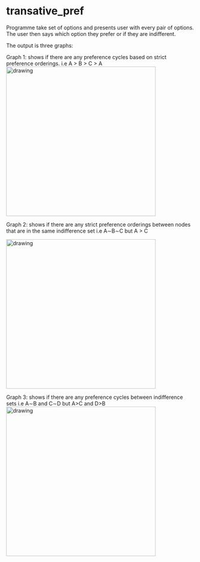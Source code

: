 # transative_pref

Programme take set of options and presents user with every pair of options. The user then says which option they prefer or if they are indifferent.

The output is three graphs:

Graph 1: shows if there are any preference cycles based on strict preference orderings. 
i.e A > B > C > A
<img src="https://github.com/neilhacker/transative_pref/blob/master/ExampleGraphs/Graph1.png" alt="drawing" width="400"/>

Graph 2: shows if there are any strict preference orderings between nodes that are in the same indifference set
i.e A∼B∼C but A > C

<img src="https://github.com/neilhacker/transative_pref/blob/master/ExampleGraphs/Graph2.png" alt="drawing" width="400"/>

Graph 3: shows if there are any preference cycles between indifference sets
i.e A∼B and C∼D but A>C and D>B
<img src="https://github.com/neilhacker/transative_pref/blob/master/ExampleGraphs/Graph3.png" alt="drawing" width="400"/>



